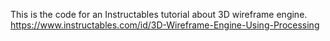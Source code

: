 This is the code for an Instructables tutorial about 3D wireframe engine.
https://www.instructables.com/id/3D-Wireframe-Engine-Using-Processing
